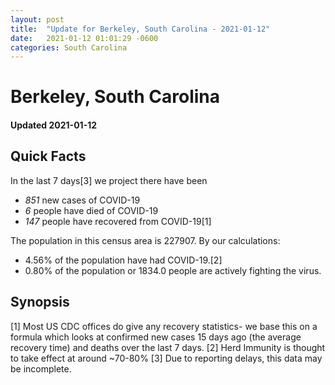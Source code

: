 ```yaml
---
layout: post
title:  "Update for Berkeley, South Carolina - 2021-01-12"
date:   2021-01-12 01:01:29 -0600
categories: South Carolina
---
```


# Berkeley, South Carolina
#### Updated 2021-01-12

## Quick Facts

In the last 7 days[3] we project there have been
- *851* new cases of COVID-19
- *6* people have died of COVID-19
- *147* people have recovered from COVID-19[1]

The population in this census area is 227907. By our calculations:
- 4.56% of the population have had COVID-19.[2]
- 0.80% of the population or 1834.0 people are actively fighting the virus.

## Synopsis




[1] Most US CDC offices do give any recovery statistics- we base this on a formula which looks at confirmed new cases
15 days ago (the average recovery time) and deaths over the last 7 days.
[2] Herd Immunity is thought to take effect at around ~70-80%
[3] Due to reporting delays, this data may be incomplete. 
    